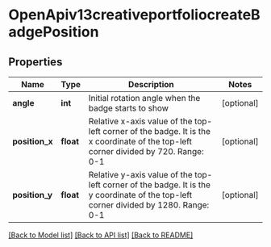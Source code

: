 # OpenApiv13creativeportfoliocreateBadgePosition

## Properties
Name | Type | Description | Notes
------------ | ------------- | ------------- | -------------
**angle** | **int** | Initial rotation angle when the badge starts to show | [optional] 
**position_x** | **float** | Relative x-axis value of the top-left corner of the badge. It is the x coordinate of the top-left corner divided by 720. Range: 0-1 | [optional] 
**position_y** | **float** |  Relative y-axis value of the top-left corner of the badge. It is the y coordinate of the top-left corner divided by 1280. Range: 0-1 | [optional] 

[[Back to Model list]](../README.md#documentation-for-models) [[Back to API list]](../README.md#documentation-for-api-endpoints) [[Back to README]](../README.md)

